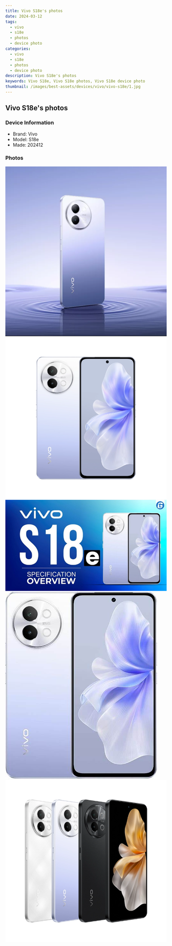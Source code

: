 ```yaml
---
title: Vivo S18e's photos
date: 2024-03-12
tags: 
  - vivo
  - s18e
  - photos
  - device photo
categories: 
  - vivo
  - s18e
  - photos
  - device photo
description: Vivo S18e's photos
keywords: Vivo S18e, Vivo S18e photos, Vivo S18e device photo
thumbnail: /images/best-assets/devices/vivo/vivo-s18e/1.jpg
---
```


## Vivo S18e's photos

### Device Information

- Brand: Vivo
- Model: S18e
- Made: 202412

### Photos

![/images/best-assets/devices/vivo/vivo-s18e/1.jpg](/images/best-assets/devices/vivo/vivo-s18e/1.jpg)
![/images/best-assets/devices/vivo/vivo-s18e/2.jpg](/images/best-assets/devices/vivo/vivo-s18e/2.jpg)
![/images/best-assets/devices/vivo/vivo-s18e/3.jpg](/images/best-assets/devices/vivo/vivo-s18e/3.jpg)
![/images/best-assets/devices/vivo/vivo-s18e/4.jpg](/images/best-assets/devices/vivo/vivo-s18e/4.jpg)
![/images/best-assets/devices/vivo/vivo-s18e/5.jpg](/images/best-assets/devices/vivo/vivo-s18e/5.jpg)
